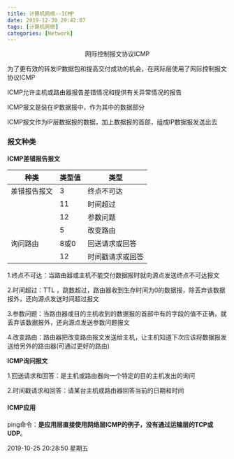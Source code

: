 ```yaml
---
title: 计算机网络--ICMP
date: 2019-12-30 20:42:07
tags: [计算机网络]
categories: [Network]
---
```


<center>
 网际控制报文协议ICMP
</center>

<!--more-->

为了更有效的转发IP数据包和提高交付成功的机会，在网际层使用了网际控制报文协议ICMP

ICMP允许主机或路由器报告差错情况和提供有关异常情况的报告

ICMP报文是装在IP数据报中，作为其中的数据部分

ICMP报文作为IP层数据报的数据，加上数据报的首部，组成IP数据报发送出去



### 报文种类

**ICMP差错报告报文**

| 种类         | 类型值 | 类型             |
| ------------ | ------ | ---------------- |
| 差错报告报文 | 3      | 终点不可达       |
|              | 11     | 时间超过         |
|              | 12     | 参数问题         |
|              | 5      | 改变路由         |
| 询问路由     | 8或0   | 回送请求或回答   |
|              | 12     | 时间戳请求或回答 |



1.终点不可达：当路由器或主机不能交付数据报时就向源点发送终点不可达报文

2.时间超过：TTL ，跳数超过，路由器收到生存时间为0的数据报，除丢弃该数据报外，还向源点发送时间超过报文

3.参数问题：当路由器或目的主机收到的数据报的首部中有的字段的值不正确，就丢弃该数据报外，还向源点发送参数问题报文

4.改变路由：路由器把改变路由报文发送给主机，让主机知道下次应该将数据报发送给另外的路由器(可通过更好的路由)



**ICMP询问报文**

1.回送请求和回答：是主机或路由器向一个特定的目的主机发出的询问


2.时间戳请求和回答：请某台主机或路由器回答当前的日期和时间




#### ICMP应用

ping命令：**是应用层直接使用网络层ICMP的例子，没有通过运输层的TCP或UDP**。





2019-10-25 20:28:50 星期五